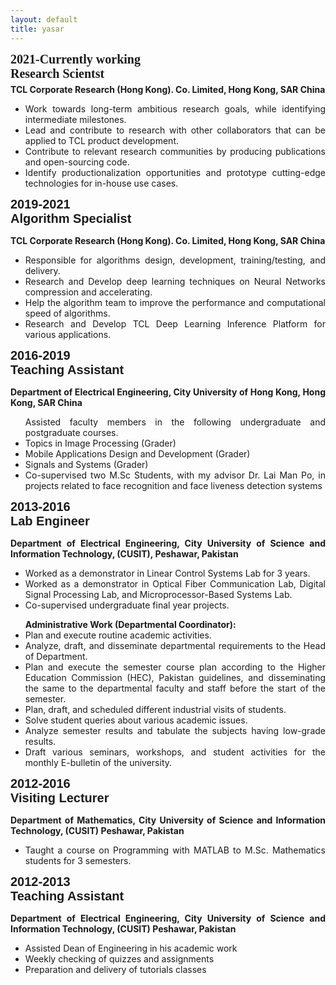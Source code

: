 ```yaml
---
layout: default
title: yasar
---
```

<div class="row">
 <div clss="col-md-4 pull-left">
  <div style="font-family: 'Oswald', san-serif; font-size: 20px;"><b>2021-Currently working<br>
   Research Scientst </b> </div>
   </div>
  <div class="col-md-8 pull-right">
   <div style="margin-top:1%; text-align:justify;">
    <b>TCL Corporate Research (Hong Kong). Co. Limited, Hong Kong, SAR China</b> <br>
       <ul>
        <li>Work towards long-term ambitious research goals, while identifying intermediate milestones.</li>
        <li>Lead and contribute to research with other collaborators that can be applied to TCL product development.</li>
        <li>Contribute to relevant research communities by producing publications and open-sourcing code.</li>
        <li>Identify productionalization opportunities and prototype cutting-edge technologies for in-house use cases.</li>
        </ul>
       </div>
  </div>
  </div>
   
   
 <div class="row">
 <div class="col-md-4 pull-left">
   <div style="font-family: 'Oswald', sans-serif; font-size: 20px;"><b>2019-2021<br> 	
    Algorithm Specialist</b> </div>
 </div>
 <div class="col-md-8 pull-right">
      <div style="margin-top:3%; text-align:justify;">
      <b>TCL Corporate Research (Hong Kong). Co. Limited, Hong Kong, SAR China</b> <br>
       <ul>
        <li>Responsible for algorithms design, development, training/testing, and delivery.</li>
        <li>Research and Develop deep learning techniques on Neural Networks compression and accelerating.</li>
       <li>Help the algorithm team to improve the performance and computational speed of algorithms.</li>
        <li>Research and Develop TCL Deep Learning Inference Platform for various applications.</li>
        </ul>
       </div>
  </div>
 </div>

 
<div class="row">
 <div class="col-md-4 pull-left">
   <div style="font-family: 'Oswald', sans-serif; font-size: 20px;"><b>2016-2019<br>
    Teaching Assistant</b> 
  </div>
 </div> 
  <div class="col-md-8 pull-right">
      <div style="margin-top:3%; text-align:justify;">
 <b>Department of Electrical Engineering, City University of Hong Kong, Hong Kong, SAR China</b><br>
<ul>
Assisted faculty members in the following undergraduate and postgraduate courses.
<li>Topics in Image Processing (Grader)</li>
<li>Mobile Applications Design and Development (Grader)</li>
<li>Signals and Systems (Grader)</li>
<li>Co-supervised two M.Sc Students, with my advisor Dr. Lai Man Po, in projects related to face recognition and face liveness detection systems</li>
 </ul>
       </div>
 </div>
 </div>

<div class="row">
  <div class="col-md-4 pull-left">
   <div style="font-family: 'Oswald', sans-serif; font-size: 20px;"><b>2013-2016<br>
    Lab Engineer</b>
    </div>
   </div>
 <div class="col-md-8 pull-right">
      <div style="margin-top:3%; text-align:justify;">
<b>Department of Electrical Engineering, City University of Science and Information Technology, (CUSIT), Peshawar, Pakistan </b>
<ul>
<li>Worked as a demonstrator in Linear Control Systems Lab for 3 years.</li>
<li>Worked as a demonstrator in Optical Fiber Communication Lab, Digital Signal Processing Lab, and Microprocessor-Based Systems Lab.</li>
<li>Co-supervised undergraduate final year projects.</li>
 </ul>
       <ul>
<b>Administrative Work (Departmental Coordinator):</b>
<li>Plan and execute routine academic activities.</li>
<li>Analyze, draft, and disseminate departmental requirements to the Head of Department.</li>
<li>Plan and execute the semester course plan according to the Higher Education Commission (HEC), Pakistan guidelines, and disseminating the same to the departmental faculty and staff before the start of the semester.</li>
<li>Plan, draft, and scheduled different industrial visits of students.</li>
<li>Solve student queries about various academic issues.</li>
<li>Analyze semester results and tabulate the subjects having low-grade results.</li>
<li>Draft various seminars, workshops, and student activities for the monthly E-bulletin of the university.</li>
        </ul>
</div>
</div>
</div>

<div class="row">
  <div class="col-md-4 pull-left">
   <div style="font-family: 'Oswald', sans-serif; font-size: 20px;"><b>2012-2016<br> 	
    Visiting Lecturer</b>
    </div>
   </div>
  <div class="col-md-8 pull-right">
      <div style="margin-top:3%; text-align:justify;">
<b>Department of Mathematics, City University of Science and Information Technology, (CUSIT) Peshawar, Pakistan </b>
<ul>
<li>Taught a course on Programming with MATLAB to M.Sc. Mathematics students for 3 semesters.</li>
 </ul>
       </div>
   </div>
 </div>
 
<div class="row">
  <div class="col-md-4 pull-left">
   <div style="font-family: 'Oswald', sans-serif; font-size: 20px;"><b>2012-2013<br>
    Teaching Assistant</b>
    </div>
   </div>
 <div class="col-md-8 pull-right">
      <div style="margin-top:3%; text-align:justify;">
 <b>Department of Electrical Engineering, City University of Science and Information Technology, (CUSIT) Peshawar, Pakistan</b>
<ul>
<li>Assisted Dean of Engineering in his academic work</li>
<li>Weekly checking of quizzes and assignments</li>
<li>Preparation and delivery of tutorials classes</li>
 </ul>
       </div>
  </div>
 </div>




